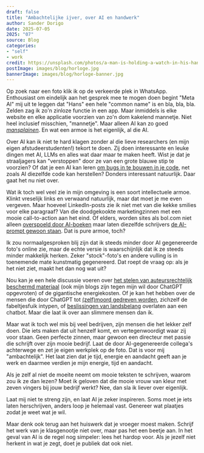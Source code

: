 ```yaml
---
draft: false
title: "Ambachtelijke ijver, over AI en handwerk"
author: Sander Dorigo
date: 2025-07-05
2025: "07"
source: Blog
categories:
- "self"
- work
credit: https://unsplash.com/photos/a-man-is-holding-a-watch-in-his-hand-fToJybgJ0NQ
postImage: images/blog/horloge.jpg
bannerImage: images/blog/horloge-banner.jpg
---
```


Op zoek naar een foto klik ik op de verkeerde plek in WhatsApp. Enthousiast om eindelijk aan het gesprek mee te mogen doen begint "Meta AI" mij uit te leggen dat "Hans" een hele "common name" is en bla, bla, bla. Zelden zag ik zo'n zinloze functie in een app. Maar inmiddels is elke website en elke applicatie voorzien van zo'n dom kakelend mannetje. Niet heel inclusief misschien, "mannetje". Maar alleen AI kan zo goed *[mansplainen](https://en.wikipedia.org/wiki/Mansplaining)*. En wat een armoe is het eigenlijk, al die AI.

<!-- more -->

Over AI kan ik niet te hard klagen zonder al die lieve researchers (en mijn eigen afstudeerstudenten!) tekort te doen. Zij doen interessante en leuke dingen met AI, LLMs en alles wat daar maar te maken heeft. Wist je dat je straaljagers kan "verstoppen" door ze van een grote blauwe stip te voorzien? Of dat je een AI kan leren [om bugs in te bouwen in je code](https://blog.sshh.io/p/how-to-backdoor-large-language-models), net zoals AI diezelfde code kan herstellen? Donders interessant natuurlijk. Daar gaat het nu niet over.

Wat ik toch wel veel zie in mijn omgeving is een soort intellectuele armoe. Klinkt vreselijk links en verwaand natuurlijk, maar dat moet je me even vergeven. Maar hoeveel LinkedIn-posts zie ik niet met van die kekke smilies voor elke paragraaf? Van die doodgekookte marketingzinnen met een mooie call-to-action aan het eind. Of elders, worden sites als bol.com niet alleen [overspoeld door AI-boeken](https://www.groene.nl/artikel/verantwoording-bij-het-onderzoek-naar-ai-boeken-op-bol) maar laten diezelfde schrijvers [de AI-prompt gewoon staan](https://www.latintimes.com/fantasy-author-called-out-using-ai-after-leaving-prompt-published-book-so-embarrassing-583727). Dat is pure armoe, toch?

Ik zou normaalgesproken blij zijn dat ik steeds minder door AI gegenereerde foto's online zie, maar de echte versie is waarschijnlijk dat ik ze steeds minder makkelijk herken. Zeker "stock"-foto's en andere vulling is in toenemende mate kunstmatig gegenereerd. Dat roept de vraag op: als je het niet ziet, maakt het dan nog wat uit?

Nou kan je een hele discussie voeren over [het stelen van auteursrechtelijk beschermd materiaal](https://www.theguardian.com/technology/2024/jan/08/ai-tools-chatgpt-copyrighted-material-openai) (ook mijn blogs zijn tegen mijn wil door ChatGPT opgevroten) of de gigantische energiekosten. Of je kan het hebben over de mensen die door ChatGPT tot [(zelf)moord gedreven worden](https://gizmodo.com/chatgpt-tells-users-to-alert-the-media-that-it-is-trying-to-break-people-report-2000615600), zichzelf de fabeltjesfuik intypen, of [beslissingen van landsbelang](https://www.independent.co.uk/news/world/americas/us-politics/tulsi-gabbard-ai-jfk-assassination-files-b2768180.html) overlaten aan een chatbot. Maar die laat ik over aan slimmere mensen dan ik.

Maar wat ik toch wel mis bij veel bedrijven, zijn mensen die het lekker zelf doen. Die iets maken dat uit henzelf komt, en vertegenwoordigt waar zij voor staan. Geen perfecte zinnen, maar gewoon een directeur met passie die schrijft over zijn mooie bedrijf. Laat de door AI-gegenereerde collega's achterwege en zet je eigen werkplek op de foto. Dat is voor mij "ambachtelijk". Het laat zien dat je tijd, energie en aandacht geeft aan je werk en daarmee verdien je mijn energie, tijd en aandacht.

Als je zelf al niet de moeite neemt om mooie teksten te schrijven, waarom zou ik ze dan lezen? Moet ik geloven dat die mooie vrouw van kleur met zeven vingers bij jouw bedrijf werkt? Nee, dan sla ik liever over eigenlijk.

Laat mij niet te streng zijn, en laat AI je zeker inspireren. Soms moet je iets laten herschrijven, anders loop je helemaal vast. Genereer wat plaatjes zodat je weet wat je wil. 

Maar denk ook terug aan het huiswerk dat je vroeger moest maken. Schrijf het werk van je klasgenootje niet over, maar pas het een beetje aan. In het geval van AI is de regel nog simpeler: lees het hardop voor. Als je jezelf niet herkent in wat je zegt, doet je publiek dat ook niet. 
